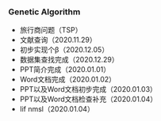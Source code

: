 ### Genetic Algorithm
  - 旅行商问题（TSP）
  - 文献查询（2020.11.29）
  - 初步实现个β（2020.12.05）
  - 数据集查找完成（2020.12.29）
  - PPT简介完成（2020.01.01）
  - Word文档完成（2020.01.02）
  - PPT以及Word文档初步完成（2020.01.03）
  - PPT以及Word文档检查补充（2020.01.04）
  - lif nmsl（2020.01.04）
